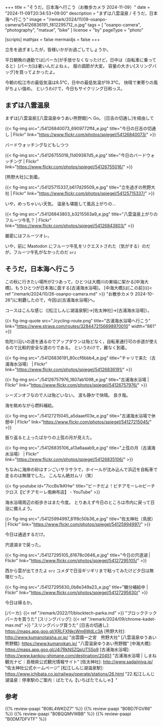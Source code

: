 +++
title = "そうだ，日本海へ行こう（お散歩カメラ 2024-11-09）"
date =  "2024-11-09T20:34:53+09:00"
description = "まずは八雲温泉 / そうだ，日本海へ行こう"
image = "/remark/2024/11/09-osanpo-camera/54126836191_f812295712_o.jpg"
tags = [ "osanpo-camera", "photography", "matsue", "bike" ]
license = "by"
pageType = "photo"

[scripts]
  mathjax = false
  mermaidjs = false
+++

立冬を過ぎましたが，皆様いかがお過ごしでしょうか。

平日朝晩の通勤では[パーカ]が手放せなくなったけど，日中は（自転車に乗ってると）[パーカ]は暑いんだよねぇ。
服の調節が大変。
容量の大きい[スリングバッグ]を買ってよかったよ。

今朝の松江市の最低気温は8.5℃，日中の最低気温が19.3℃。
快晴で東寄りの風がちょい強め。
というわけで，今日もサイクリング日和っス。

## まずは八雲温泉

まずは[八雲温泉][八雲温泉ゆうあい熊野館]へ Go。
[日吉の切通し]を経由して

{{< fig-img src="./54126840073_6909772ff4_e.jpg" title="今日の日吉の切通し | Flickr" link="https://www.flickr.com/photos/spiegel/54126840073/" >}}

バードウォッチングなどもしつつ

{{< fig-img src="./54126755016_11d09387d5_e.jpg" title="今日のバードウォッチング | Flickr" link="https://www.flickr.com/photos/spiegel/54126755016/" >}}

[熊野大社]に到着。

{{< fig-img src="./54125715337_b617d29509_e.jpg" title="立冬過ぎの熊野大社 | Flickr" link="https://www.flickr.com/photos/spiegel/54125715337/" >}}

いや，めっちゃいい天気。
温泉も堪能して風呂上がりの...

{{< fig-img src="./54126843803_b3215563a9_e.jpg" title="八雲温泉上がりのフルーツ牛乳？ | Flickr" link="https://www.flickr.com/photos/spiegel/54126843803/" >}}

厳密にはフルーツオレ。

いや，前に Mastodon にフルーツ牛乳をリクエストされた（気がする）のだが，フルーツ牛乳がなかったのだ `orz`

## そうだ，日本海へ行こう

この秋に行きたい場所が2つあって，ひとつは大橋川の東端に架かる[中海大橋]，もうひとつが日本海に面する[古浦海水浴場]。
[中海大橋]は[この前]({{< ref "/remark/2024/10/26-osanpo-camera.md" >}} "お散歩カメラ 2024-10-26")に制覇したので，今回は[古浦海水浴場]へ。

コースはこんな感じ（[松江しんじ湖温泉駅]→[佐太神社]→[古浦海水浴場]）。

{{< fig-img-quote src="./cycling-route.png" title="古浦海水浴場へ行こう" link="https://www.strava.com/routes/3284472156698970010" width="861" >}}

佐陀川沿いの道を通るのでアップダウンは殆どなく，自転車通行可の歩道が使えるので比較的安全な道のりである。
というわけで，難なく到着。

{{< fig-img src="./54126836191_80ccf6bbb4_e.jpg" title="チャリで来た（古浦海水浴場） | Flickr" link="https://www.flickr.com/photos/spiegel/54126836191/" >}}

{{< fig-img src="./54126757976_1607ab1098_e.jpg" title="古浦海水浴場 | Flickr" link="https://www.flickr.com/photos/spiegel/54126757976/" >}}

シーズンオフなので人は殆どいない。
波も静かで快晴。
良き哉。

海を眺めながら燃料補給。

{{< fig-img src="./54127215045_a5daaef03e_e.jpg" title="古浦海水浴場で休憩中 | Flickr" link="https://www.flickr.com/photos/spiegel/54127215045/" >}}

振り返ると上ったばかりの上弦の月が見えた。

{{< fig-img src="./54126835106_a13a6aaab9_e.jpg" title="上弦の月（古浦海水浴場） | Flickr" link="https://www.flickr.com/photos/spiegel/54126835106/" >}}

ちなみに海岸の砂はすンごいサラサラで，ホイールが沈み込んで浜辺を自転車で走るのは無理でした。
こんなん絶対ムリ（笑）

{{< fig-youtube id="7iccBs1kKHw" title="ビーチだよ！ビチアモーレinビーチクロス【ビチアモーレ南麻布店】 - YouTube" >}}

海水浴場周辺の街歩きはまた今度。
とりあえず今日のところは市内に戻って日没に備えよう。

{{< fig-img src="./54125994997_81f8c50b36_e.jpg" title="佐太神社（鳥居） | Flickr" link="https://www.flickr.com/photos/spiegel/54125994997/" >}}

今日は通過するだけ。

宍道湖まで戻った。

{{< fig-img src="./54127295105_61678c0646_e.jpg" title="今日の宍道湖 | Flickr" link="https://www.flickr.com/photos/spiegel/54127295105/" >}}

西から雲が出てきたよ `orz` コメダで日没ギリギリまで粘ってみたけど夕日は無理だった。

{{< fig-img src="./54127295630_0b8e349a23_e.jpg" title="糖分補給中 | Flickr" link="https://www.flickr.com/photos/spiegel/54127295630/" >}}

今日は帰るか。

[パーカ]: {{< ref "/remark/2022/11/blocktech-parka.md" >}} "ブロックテックパーカを買うた"
[スリングバッグ]: {{< ref "/remark/2024/09/chrome-kadet-max.md" >}} "スリングバッグ買うた"
[日吉の切通し]: https://maps.app.goo.gl/XRLFXNkcWm6WdLc3A
[熊野大社]: http://www.kumanotaisha.or.jp/ "出雲國一之宮　熊野大社"
[八雲温泉ゆうあい熊野館]: https://www.kumanokan.jp/ "八雲温泉ゆうあい熊野館"
[中海大橋]: https://maps.app.goo.gl/J4i7RkNSZQpUT5Sp9
[古浦海水浴場]: https://www.kankou-shimane.com/destination/20451 "古浦海水浴場 | しまね観光ナビ｜島根県公式観光情報サイト"
[佐太神社]: http://www.sadajinjya.jp/ "佐太神社公式ホームページ"
[松江しんじ湖温泉駅]: https://www.ichibata.co.jp/railway/operate/stations/26.html "22.松江しんじ湖温泉｜停車駅のご案内｜ばたでん【いちばたでんしゃ】"

## 参考

{{% review-paapi "B08L4WKDZ7" %}} <!-- PowerShot ZOOM -->
{{% review-paapi "B0BD7FGVR6" %}} <!-- GARMIN EDGE Explore 2 サイクルコンピュータ -->
{{% review-paapi "B0BQQMVWBB" %}} <!-- ボディバッグ スリングバッグ CHROME KADET MAX -->
{{% review-paapi "B0DM7DFVTF" %}} <!-- しめじダンス 儒烏風亭らでん しめしめじ 計画通り -->
